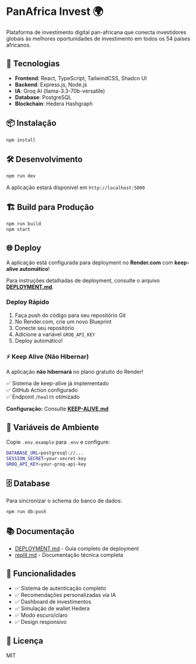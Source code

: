 # PanAfrica Invest 🌍

Plataforma de investimento digital pan-africana que conecta investidores globais às melhores oportunidades de investimento em todos os 54 países africanos.

## 🚀 Tecnologias

- **Frontend**: React, TypeScript, TailwindCSS, Shadcn UI
- **Backend**: Express.js, Node.js
- **IA**: Groq AI (llama-3.3-70b-versatile)
- **Database**: PostgreSQL
- **Blockchain**: Hedera Hashgraph

## 📦 Instalação

```bash
npm install
```

## 🛠️ Desenvolvimento

```bash
npm run dev
```

A aplicação estará disponível em `http://localhost:5000`

## 🏗️ Build para Produção

```bash
npm run build
npm start
```

## 🌐 Deploy

A aplicação está configurada para deployment no **Render.com** com **keep-alive automático**!

Para instruções detalhadas de deployment, consulte o arquivo **[DEPLOYMENT.md](./DEPLOYMENT.md)**.

### Deploy Rápido

1. Faça push do código para seu repositório Git
2. No Render.com, crie um novo Blueprint
3. Conecte seu repositório
4. Adicione a variável `GROQ_API_KEY`
5. Deploy automático!

### ⚡ Keep Alive (Não Hibernar)

A aplicação **não hibernará** no plano gratuito do Render!

✅ Sistema de keep-alive já implementado  
✅ GitHub Action configurado  
✅ Endpoint `/health` otimizado  

**Configuração:** Consulte **[KEEP-ALIVE.md](./KEEP-ALIVE.md)**

## 📝 Variáveis de Ambiente

Copie `.env.example` para `.env` e configure:

```bash
DATABASE_URL=postgresql://...
SESSION_SECRET=your-secret-key
GROQ_API_KEY=your-groq-api-key
```

## 🗄️ Database

Para sincronizar o schema do banco de dados:

```bash
npm run db:push
```

## 📚 Documentação

- [DEPLOYMENT.md](./DEPLOYMENT.md) - Guia completo de deployment
- [replit.md](./replit.md) - Documentação técnica completa

## 🌟 Funcionalidades

- ✅ Sistema de autenticação completo
- ✅ Recomendações personalizadas via IA
- ✅ Dashboard de investimentos
- ✅ Simulação de wallet Hedera
- ✅ Modo escuro/claro
- ✅ Design responsivo

## 📄 Licença

MIT

